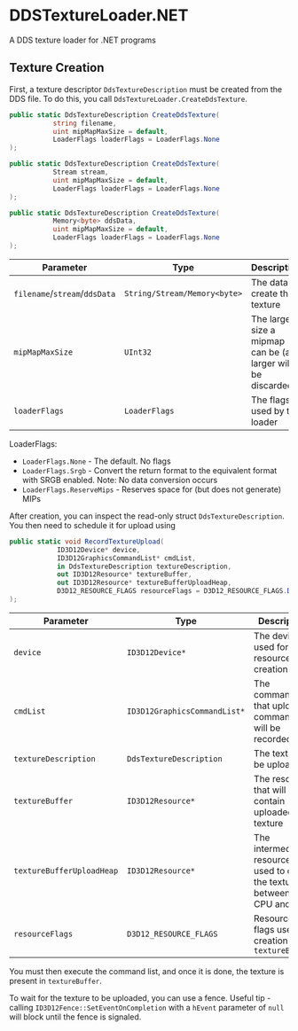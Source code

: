 # DDSTextureLoader.NET

 A DDS texture loader for .NET programs

## Texture Creation

First, a texture descriptor `DdsTextureDescription` must be created from the DDS file. To do this, you call  `DdsTextureLoader.CreateDdsTexture`.

 ```cs
public static DdsTextureDescription CreateDdsTexture(
            string filename,
            uint mipMapMaxSize = default,
            LoaderFlags loaderFlags = LoaderFlags.None
);

public static DdsTextureDescription CreateDdsTexture(
            Stream stream,
            uint mipMapMaxSize = default,
            LoaderFlags loaderFlags = LoaderFlags.None
);

public static DdsTextureDescription CreateDdsTexture(
            Memory<byte> ddsData,
            uint mipMapMaxSize = default,
            LoaderFlags loaderFlags = LoaderFlags.None
);
```

| Parameter                      | Type                         | Description                                                     |
|--------------------------------|------------------------------|-----------------------------------------------------------------|
| `filename`/`stream`/`ddsData`  | `String/Stream/Memory<byte>` | The data to create the texture                                  |
| `mipMapMaxSize`                | `UInt32`                     | The largest size a mipmap can be (all larger will be discarded) |
| `loaderFlags`                  | `LoaderFlags`                | The flags used by the loader                                    |

LoaderFlags:
* `LoaderFlags.None` - The default. No flags
* `LoaderFlags.Srgb` - Convert the return format to the equivalent format with SRGB enabled. Note: No data conversion occurs
* `LoaderFlags.ReserveMips` - Reserves space for (but does not generate) MIPs


After creation, you can inspect the read-only struct `DdsTextureDescription`.
You then need to schedule it for upload using

```cs
public static void RecordTextureUpload(
            ID3D12Device* device,
            ID3D12GraphicsCommandList* cmdList,
            in DdsTextureDescription textureDescription,
            out ID3D12Resource* textureBuffer,
            out ID3D12Resource* textureBufferUploadHeap,
            D3D12_RESOURCE_FLAGS resourceFlags = D3D12_RESOURCE_FLAGS.D3D12_RESOURCE_FLAG_NONE
);
```

| Parameter                 | Type                         | Description                                                                |
|---------------------------|------------------------------|----------------------------------------------------------------------------|
| `device`                  | `ID3D12Device*`              | The device used for resource creation                                      |
| `cmdList`                 | `ID3D12GraphicsCommandList*` | The command list that upload commands will be recorded to                  |
| `textureDescription`      | `DdsTextureDescription`      | The texture to be uploaded                                                 |
| `textureBuffer`           | `ID3D12Resource*`            | The resource that will contain uploaded texture                            |
| `textureBufferUploadHeap` | `ID3D12Resource*`            | The intermediate resource used to copy the texture between the CPU and GPU |
| `resourceFlags`           | `D3D12_RESOURCE_FLAGS`       | Resource flags used in creation of `textureBuffer`                         |


You must then execute the command list, and once it is done, the texture is present in `textureBuffer`.

To wait for the texture to be uploaded, you can use a fence. Useful tip - calling `ID3D12Fence::SetEventOnCompletion` with a `hEvent` parameter of `null` will block until the fence is signaled.